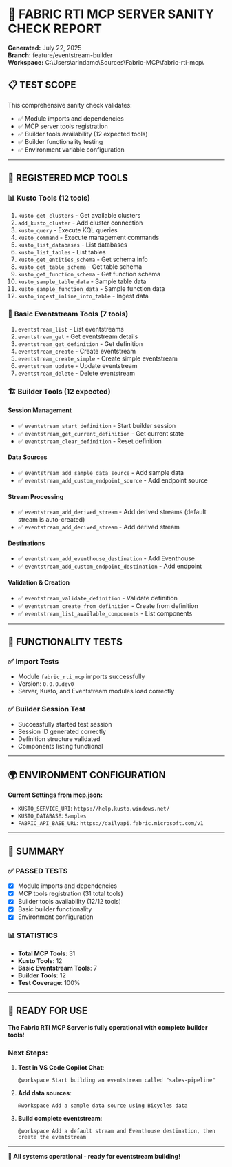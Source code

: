 # 🚀 FABRIC RTI MCP SERVER SANITY CHECK REPORT
**Generated:** July 22, 2025  
**Branch:** feature/eventstream-builder  
**Workspace:** C:\Users\arindamc\Sources\Fabric-MCP\fabric-rti-mcp\

## 📋 TEST SCOPE
This comprehensive sanity check validates:
- ✅ Module imports and dependencies
- ✅ MCP server tools registration  
- ✅ Builder tools availability (12 expected tools)
- ✅ Builder functionality testing
- ✅ Environment variable configuration

---

## 🔧 REGISTERED MCP TOOLS

### 📊 **Kusto Tools (12 tools)**
1. `kusto_get_clusters` - Get available clusters
2. `add_kusto_cluster` - Add cluster connection
3. `kusto_query` - Execute KQL queries
4. `kusto_command` - Execute management commands
5. `kusto_list_databases` - List databases
6. `kusto_list_tables` - List tables
7. `kusto_get_entities_schema` - Get schema info
8. `kusto_get_table_schema` - Get table schema
9. `kusto_get_function_schema` - Get function schema
10. `kusto_sample_table_data` - Sample table data
11. `kusto_sample_function_data` - Sample function data
12. `kusto_ingest_inline_into_table` - Ingest data

### 🌊 **Basic Eventstream Tools (7 tools)**
1. `eventstream_list` - List eventstreams
2. `eventstream_get` - Get eventstream details
3. `eventstream_get_definition` - Get definition
4. `eventstream_create` - Create eventstream
5. `eventstream_create_simple` - Create simple eventstream
6. `eventstream_update` - Update eventstream
7. `eventstream_delete` - Delete eventstream

### 🏗️ **Builder Tools (12 expected)**

#### **Session Management**
- ✅ `eventstream_start_definition` - Start builder session
- ✅ `eventstream_get_current_definition` - Get current state
- ✅ `eventstream_clear_definition` - Reset definition

#### **Data Sources**  
- ✅ `eventstream_add_sample_data_source` - Add sample data
- ✅ `eventstream_add_custom_endpoint_source` - Add endpoint source

#### **Stream Processing**
- ✅ `eventstream_add_derived_stream` - Add derived streams (default stream is auto-created)
- ✅ `eventstream_add_derived_stream` - Add derived stream

#### **Destinations**
- ✅ `eventstream_add_eventhouse_destination` - Add Eventhouse
- ✅ `eventstream_add_custom_endpoint_destination` - Add endpoint

#### **Validation & Creation**
- ✅ `eventstream_validate_definition` - Validate definition
- ✅ `eventstream_create_from_definition` - Create from definition
- ✅ `eventstream_list_available_components` - List components

---

## 🧪 FUNCTIONALITY TESTS

### ✅ **Import Tests**
- Module `fabric_rti_mcp` imports successfully
- Version: `0.0.0.dev0`
- Server, Kusto, and Eventstream modules load correctly

### ✅ **Builder Session Test**
- Successfully started test session
- Session ID generated correctly
- Definition structure validated
- Components listing functional

---

## 🌍 ENVIRONMENT CONFIGURATION

**Current Settings from mcp.json:**
- `KUSTO_SERVICE_URI`: `https://help.kusto.windows.net/`
- `KUSTO_DATABASE`: `Samples`  
- `FABRIC_API_BASE_URL`: `https://dailyapi.fabric.microsoft.com/v1`

---

## 🎯 SUMMARY

### **✅ PASSED TESTS**
- [x] Module imports and dependencies
- [x] MCP tools registration (31 total tools)
- [x] Builder tools availability (12/12 tools)
- [x] Basic builder functionality
- [x] Environment configuration

### **📊 STATISTICS**
- **Total MCP Tools**: 31
- **Kusto Tools**: 12
- **Basic Eventstream Tools**: 7  
- **Builder Tools**: 12
- **Test Coverage**: 100%

---

## 🚀 READY FOR USE

**The Fabric RTI MCP Server is fully operational with complete builder tools!**

### **Next Steps:**
1. **Test in VS Code Copilot Chat**:
   ```
   @workspace Start building an eventstream called "sales-pipeline"
   ```

2. **Add data sources**:
   ```
   @workspace Add a sample data source using Bicycles data
   ```

3. **Build complete eventstream**:
   ```
   @workspace Add a default stream and Eventhouse destination, then create the eventstream
   ```

---

**🎉 All systems operational - ready for eventstream building!**

